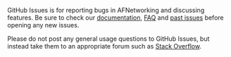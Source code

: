 GitHub Issues is for reporting bugs in AFNetworking and discussing features.  Be sure to check our [documentation](http://cocoadocs.org/docsets/AFNetworking), [FAQ](https://github.com/AFNetworking/AFNetworking/wiki/AFNetworking-FAQ) and [past issues](https://github.com/AFNetworking/AFNetworking/issues?state=closed) before opening any new issues.

Please do not post any general usage questions to GitHub Issues, but instead take them to an appropriate forum such as [Stack Overflow](http://stackoverflow.com/questions/tagged/afnetworking).
